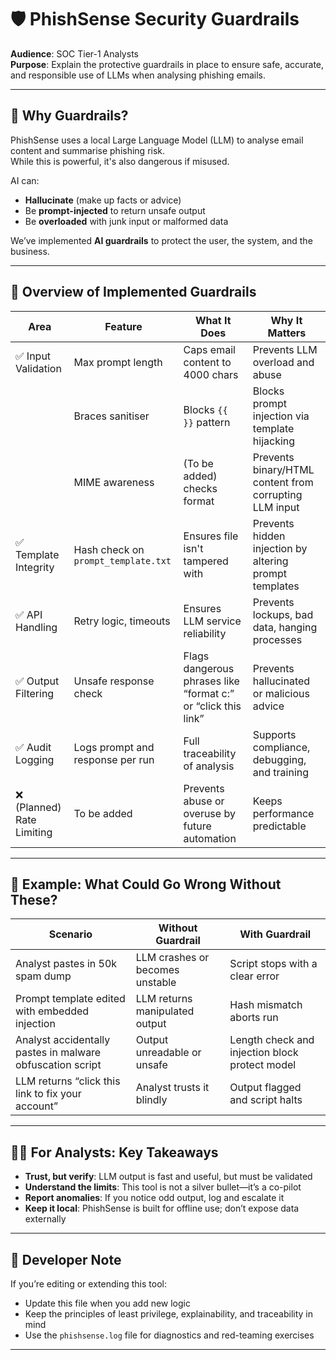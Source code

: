 # 🛡️ PhishSense Security Guardrails
**Audience**: SOC Tier-1 Analysts  
**Purpose**: Explain the protective guardrails in place to ensure safe, accurate, and responsible use of LLMs when analysing phishing emails.

---

## 🎯 Why Guardrails?

PhishSense uses a local Large Language Model (LLM) to analyse email content and summarise phishing risk.  
While this is powerful, it's also dangerous if misused.

AI can:
- **Hallucinate** (make up facts or advice)
- Be **prompt-injected** to return unsafe output
- Be **overloaded** with junk input or malformed data

We’ve implemented **AI guardrails** to protect the user, the system, and the business.

---

## 🧱 Overview of Implemented Guardrails

| Area                  | Feature | What It Does | Why It Matters |
|-----------------------|---------|--------------|----------------|
| ✅ Input Validation    | Max prompt length | Caps email content to 4000 chars | Prevents LLM overload and abuse |
|                       | Braces sanitiser  | Blocks `{{ }}` pattern           | Blocks prompt injection via template hijacking |
|                       | MIME awareness     | (To be added) checks format     | Prevents binary/HTML content from corrupting LLM input |
| ✅ Template Integrity  | Hash check on `prompt_template.txt` | Ensures file isn't tampered with | Prevents hidden injection by altering prompt templates |
| ✅ API Handling        | Retry logic, timeouts | Ensures LLM service reliability | Prevents lockups, bad data, hanging processes |
| ✅ Output Filtering    | Unsafe response check | Flags dangerous phrases like “format c:” or “click this link” | Prevents hallucinated or malicious advice |
| ✅ Audit Logging       | Logs prompt and response per run | Full traceability of analysis | Supports compliance, debugging, and training |
| ❌ (Planned) Rate Limiting | To be added | Prevents abuse or overuse by future automation | Keeps performance predictable |

---

## 📖 Example: What Could Go Wrong Without These?

| Scenario | Without Guardrail | With Guardrail |
|----------|-------------------|----------------|
| Analyst pastes in 50k spam dump | LLM crashes or becomes unstable | Script stops with a clear error |
| Prompt template edited with embedded injection | LLM returns manipulated output | Hash mismatch aborts run |
| Analyst accidentally pastes in malware obfuscation script | Output unreadable or unsafe | Length check and injection block protect model |
| LLM returns “click this link to fix your account” | Analyst trusts it blindly | Output flagged and script halts |

---

## 👨‍🏫 For Analysts: Key Takeaways

- **Trust, but verify**: LLM output is fast and useful, but must be validated
- **Understand the limits**: This tool is not a silver bullet—it’s a co-pilot
- **Report anomalies**: If you notice odd output, log and escalate it
- **Keep it local**: PhishSense is built for offline use; don’t expose data externally

---

## 📌 Developer Note

If you’re editing or extending this tool:
- Update this file when you add new logic
- Keep the principles of least privilege, explainability, and traceability in mind
- Use the `phishsense.log` file for diagnostics and red-teaming exercises

---


